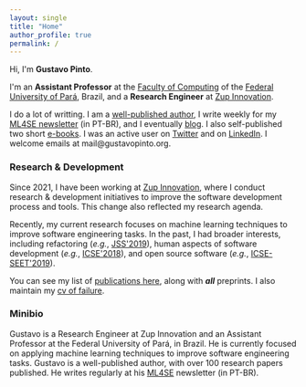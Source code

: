 ```yaml
---
layout: single
title: "Home"
author_profile: true
permalink: /
---
```


Hi, I'm **Gustavo Pinto**.

I'm an **Assistant Professor** at the [Faculty of Computing](http://www.computacao.ufpa.br/) of the [Federal University of Pará](http://www.ufpa.br/), Brazil, and a **Research Engineer** at [Zup Innovation](https://www.zup.com.br/). 

I do a lot of writting. I am a [well-published author](/publications), I write weekly for my [ML4SE newsletter](https://ml4se.substack.com/) (in PT-BR), and I eventually [blog](https://gustavopinto.medium.com/). I also self-published two short [e-books](/books). I was an active user on [Twitter](http://twitter.com/gustavopinto/) and on [LinkedIn](https://www.linkedin.com/in/ghlp/). I welcome emails at mail<span style="display:none">ignorethis</span>@gustavopinto.org.

### Research & Development

Since 2021, I have been working at [Zup Innovation](https://www.zup.com.br/), where I conduct research & development initiatives to improve the software development process and tools. This change also reflected my research agenda. 

Recently, my current research focuses on machine learning techniques to improve software engineering tasks. In the past, I had broader interests, including refactoring (*e.g.*, [JSS'2019](http://gustavopinto.org/lost+found/jss2019b.pdf)), human aspects of software development (*e.g.*, [ICSE'2018](http://gustavopinto.github.io/lost+found/icse2018.pdf)), and open source software (*e.g.*, [ICSE-SEET'2019](http://gustavopinto.github.io/lost+found/icse-seet2019.pdf)).

You can see my list of [publications here](/publications), along with ***all*** preprints. I also maintain my [cv of failure](/cv-of-failures).


### Minibio

Gustavo is a Research Engineer at Zup Innovation and an Assistant Professor at the Federal University of Pará, in Brazil. He is currently focused on applying machine learning techniques to improve software engineering tasks. Gustavo is a well-published author, with over 100 research papers published. He writes regularly at his [ML4SE](https://ml4se.substack.com/) newsletter (in PT-BR). 